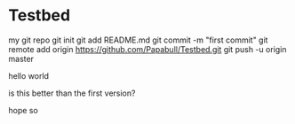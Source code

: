# Testbed
my git repo
git init
git add README.md
git commit -m "first commit"
git remote add origin https://github.com/Papabull/Testbed.git
git push -u origin master

hello world 

is this better than the first version?

hope so

